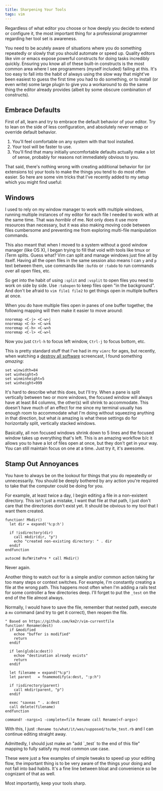```yaml
---
title: Sharpening Your Tools
tags: vim
---
```


Regardless of what editor you choose or how deeply you decide to extend 
or configure it, the most important thing for a professional programmer 
regarding her tool set is awareness.

You need to be acutely aware of situations where you do something 
repeatedly or slowly that you should automate or speed up. Quality 
editors like vim or emacs expose powerful constructs for doing tasks 
incredibly quickly. Ensuring you know all of these built-in constructs 
is the most common area where I see programmers (myself included) 
failing at this. It's too easy to fall into the habit of always using 
the slow way that might've been easiest to guess the first time you had 
to do something, or to install (or even write) some large plugin to give 
you a workaround to do the same thing the editor already provides 
(albeit by some obscure combination of constructs).

## Embrace Defaults

First of all, learn and try to embrace the default behavior of your 
editor. Try to lean on the side of less configuration, and absolutely 
never remap or override default behavior.

1. You'll feel comfortable on any system with that tool installed.
2. Your tool will be faster to use.
3. You'll find that many initially uncomfortable defaults actually make 
   a lot of sense, probably for reasons not immediately obvious to you.

That said, there's nothing wrong with creating additional behavior for 
(or extensions to) your tools to make the things you tend to do most 
often easier. So here are some vim tricks that I've recently added to my 
setup which you might find useful:

## Windows

I used to rely on my window manager to work with multiple windows, 
running multiple instances of my editor for each file I needed to work 
with at the same time. That was *horrible* of me. Not only does it use 
more resources than necessary, but it was also making moving code 
between files cumbersome and preventing me from exploring multi-file 
manipulation commands.

This also meant that when I moved to a system without a good window 
manager (like OS X), I began trying to fill that void with tools like 
tmux or iTerm splits. Guess what? Vim can split and manage windows 
just fine all by itself. Having all the open files in the same session 
also means I can `y` and `p` text between them, use commands like 
`:bufdo` or `:tabdo` to run commands over all open files, etc.

So get into the habit of using `:split` and `:vsplit` to open files you 
need to work on side by side. Use `:tabopen` to keep files open "in the 
background". And don't be afraid to `vim file1 file2` to get things open 
in multiple buffers at once.

When you do have multiple files open in panes of one buffer together, 
the following mapping will then make it easier to move around:

```
nnoremap <C-j> <C-w>j
nnoremap <C-k> <C-w>k
nnoremap <C-h> <C-w>h
nnoremap <C-l> <C-w>l
```

Now you just `Ctrl-h` to focus left window, `Ctrl-j` to focus bottom, 
etc.

This is pretty standard stuff that I've had in my `vimrc` for ages, but 
recently, when watching a [destroy all software][das] screencast, I 
found something *amazing*:

[das]: http://destroyallsoftware.com

```
set winwidth=84
set winheight=5
set winminheight=5
set winheight=999
```

It's hard to describe what this does, but I'll try. When a pane is split 
vertically between two or more windows, the focused window will always 
have at least 84 columns, the other(s) will shrink to accommodate. This 
doesn't have much of an effect for me since my terminal usually has 
enough room to accommodate what I'm doing without squeezing anything in 
that direction, but what *is* amazing is what these settings do for 
horizontally split, vertically stacked windows.

Basically, all non focused windows shrink down to 5 lines and the 
focused window takes up everything that's left. This is an amazing 
workflow b/c it allows you to have a lot of files open at once, but they 
don't get in your way. You can still maintain focus on one at a time. 
Just try it, it's awesome.

## Stamp Out Annoyances

You have to always be on the lookout for things that you do repeatedly 
or unnecessarily. You should be deeply bothered by any action you're 
required to take that the computer could be doing for you.

For example, at least twice a day, I begin editing a file in a 
non-existent directory. This isn't just a mistake, I want that file at 
that path, I just don't care that the directories don't exist yet. It 
should be obvious to my tool that I want them created. 

```
function! Mkdir()
  let dir = expand('%:p:h')

  if !isdirectory(dir)
    call mkdir(dir, "p")
    echo "created non-existing directory: " . dir
  endif
endfunction

autocmd BufWritePre * call Mkdir()
```

Never again.

Another thing to watch out for is a simple and/or common action taking 
far too many steps or context switches. For example, I'm constantly 
creating a file at the wrong path. This happens most often when I'm 
adding a rails test for some controller a few directories deep. I'll 
forget to put the `_test` on the end of the file almost always.

Normally, I would have to save the file, remember that nested path, 
execute a `mv` command (and try to get it correct), then reopen the 
file.

```
" Based on https://github.com/km2r/vim-currentfile
function! Rename(dest)
  if &modified
    echoe "buffer is modified"
    return
  endif

  if len(glob(a:dest))
    echoe "destination already exists"
    return
  endif

  let filename = expand("%:p")
  let parent   = fnamemodify(a:dest, ":p:h")

  if !isdirectory(parent)
    call mkdir(parent, "p")
  endif

  exec "saveas " . a:dest
  call delete(filename)
endfunction

command! -nargs=1 -complete=file Rename call Rename(<f-args>)
```

With this, I just `:Rename to/what/it/was/supposed/to/be_test.rb` and I 
can continue editing straight away.

<div class="well">
Admittedly, I should just make an "add `_test` to the end of this file" 
mapping to fully satisfy my most common use case.
</div>

These were just a few examples of simple tweaks to speed up your editing 
flow, the important thing is to be very aware of the things your doing 
and not fall into bad habits. It's a fine line between bloat and 
convenience so be cognizant of that as well.

Most importantly, keep your tools sharp.
